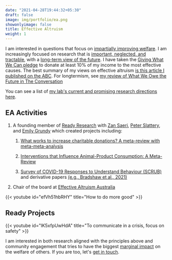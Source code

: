 ```yaml
---
date: "2021-04-28T19:44:32+05:30"
draft: false
image: img/portfolio/ea.png
showonlyimage: false
title: Effective Altruism
weight: 1
---
```


I am interested in questions that focus on [impartially improving welfare](https://80000hours.org/key-ideas/#impartial-concern). I am increasingly focused on research that is [important, neglected, and tractable](https://concepts.effectivealtruism.org/concepts/importance-neglectedness-tractability/), with a [long-term view of the future](https://80000hours.org/key-ideas/#longtermism).<!--more--> I have taken the [Giving What We Can pledge](https://www.givingwhatwecan.org/) to donate at least 10% of my income to the most effective causes. The best summary of my views on effective altruism [is this article I published on the ABC](https://www.abc.net.au/religion/the-case-for-effective-altruism/13359912). For longtermism, see [my review of What We Owe the Future in The Conversation](https://theconversation.com/what-do-we-owe-future-generations-and-what-can-we-do-to-make-their-world-a-better-place-189591)

You can see a list of [my lab's current and promising research directions here](https://readyresearch.notion.site/Ready-Academic-Wiki-c84821320a3e44d185db2de3e10be9c4).

## EA Activities

1.  A founding member of [Ready Research](https://www.readyresearch.org/) with [Zan Saeri](http://aksaeri.com/), [Peter Slattery](https://www.pslattery.com/), and [Emily Grundy](https://www.readyresearch.org/about) which created projects including:

    1.  [What works to increase charitable donations? A meta-review with meta-meta-analysis](https://psyarxiv.com/yxmva/)

    2.  [Interventions that Influence Animal-Product Consumption: A Meta-Review](https://osf.io/s4bz3/)

    3.  [Survey of COVID-19 Responses to Understand Behaviour (SCRUB)](https://www.scrubcovid19.org/) and derivative papers [(e.g., Bradshaw et al., 2021)](https://www.frontiersin.org/articles/10.3389/fpsyg.2020.591638/full)

2.  Chair of the board at [Effective Altruism Australia](https://effectivealtruism.org.au/)

{{< youtube id="efVh51hbRHY" title="How to do more good" >}}


## Ready Projects

{{< youtube id="lK5xfpUwHdA" title="To communicate in a crisis, focus on safety" >}}

I am interested in both research aligned with the principles above and community engagement that tries to have the biggest [marginal impact](https://80000hours.org/key-ideas/#expected-value-and-counterfactuals) on the welfare of others. If you are too, let's [get in touch](https://noetel.com.au/contact/).
